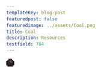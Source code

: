 ```yaml
---
templateKey: blog-post
featuredpost: false
featuredimage: ../assets/Coal.png
title: Coal
description: Resources
testfield: 764
---
```

![Coal](../assets/Coal.png)
